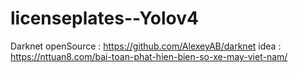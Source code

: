 # licenseplates--Yolov4
Darknet openSource : https://github.com/AlexeyAB/darknet
idea : https://nttuan8.com/bai-toan-phat-hien-bien-so-xe-may-viet-nam/
